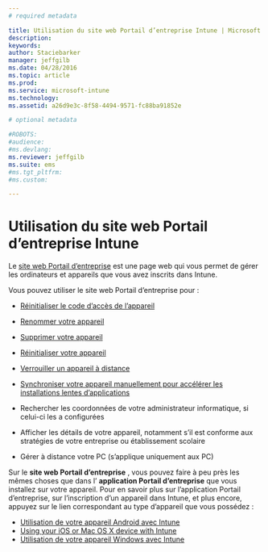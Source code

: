 ```yaml
---
# required metadata

title: Utilisation du site web Portail d’entreprise Intune | Microsoft Intune
description:
keywords:
author: Staciebarker
manager: jeffgilb
ms.date: 04/28/2016
ms.topic: article
ms.prod:
ms.service: microsoft-intune
ms.technology:
ms.assetid: a26d9e3c-8f58-4494-9571-fc88ba91852e

# optional metadata

#ROBOTS:
#audience:
#ms.devlang:
ms.reviewer: jeffgilb
ms.suite: ems
#ms.tgt_pltfrm:
#ms.custom:

---
```


# Utilisation du site web Portail d’entreprise Intune
Le [site web Portail d’entreprise](http://portal.manage.microsoft.com) est une page web qui vous permet de gérer les ordinateurs et appareils que vous avez inscrits dans Intune.

Vous pouvez utiliser le site web Portail d’entreprise pour :

-   [Réinitialiser le code d’accès de l’appareil](reset-your-passcode-cpwebsite.md)

-   [Renommer votre appareil](rename-your-device-cpwebsite.md)

-   [Supprimer votre appareil](remove-your-device-cpwebsite.md)

-   [Réinitialiser votre appareil](reset-your-device-cpwebsite.md)

-   [Verrouiller un appareil à distance](remote-lock-your-device-cpwebsite.md)

-   [Synchroniser votre appareil manuellement pour accélérer les installations lentes d’applications](sync-your-device-manually-cpwebsite.md)

-   Rechercher les coordonnées de votre administrateur informatique, si celui-ci les a configurées

-   Afficher les détails de votre appareil, notamment s’il est conforme aux stratégies de votre entreprise ou établissement scolaire

-   Gérer à distance votre PC (s’applique uniquement aux PC)

Sur le **site web Portail d’entreprise** , vous pouvez faire à peu près les mêmes choses que dans l’ **application Portail d’entreprise** que vous installez sur votre appareil. Pour en savoir plus sur l’application Portail d’entreprise, sur l’inscription d’un appareil dans Intune, et plus encore, appuyez sur le lien correspondant au type d’appareil que vous possédez :

- [Utilisation de votre appareil Android avec Intune](using-your-android-device-with-intune.md)
- [Using your iOS or Mac OS X device with Intune](using-your-ios-or-mac-os-x-device-with-intune.md)
- [Utilisation de votre appareil Windows avec Intune](using-your-windows-device-with-intune.md)


<!--HONumber=May16_HO4-->


